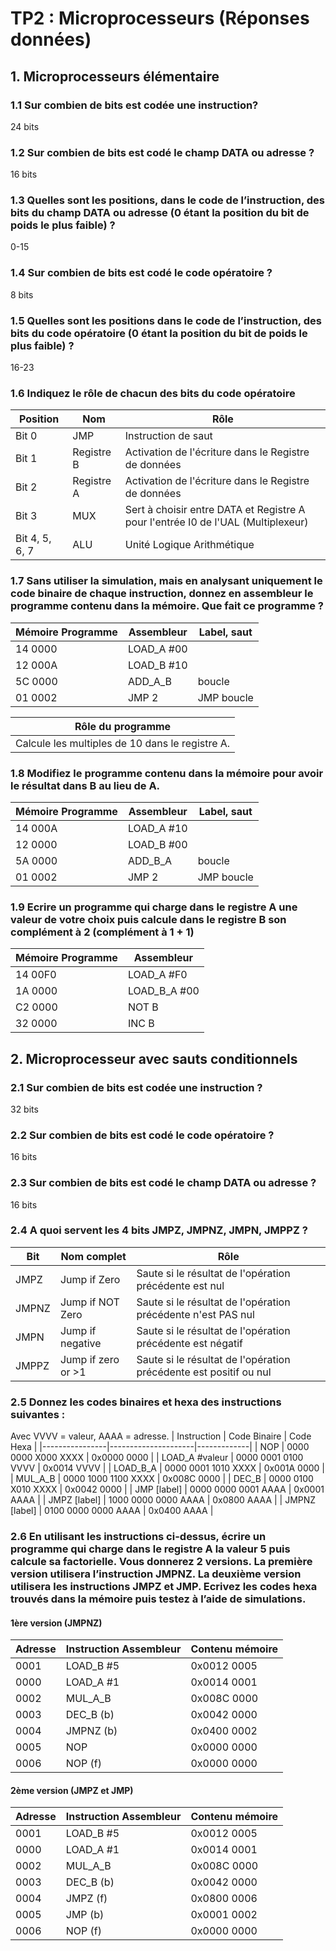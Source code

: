 # TP2 : Microprocesseurs (Réponses données)
## 1. Microprocesseurs élémentaire
### **1.1 Sur combien de bits est codée une instruction?**
24 bits
### **1.2 Sur combien de bits est codé le champ DATA ou adresse ?**
16 bits
### **1.3 Quelles sont les positions, dans le code de l’instruction, des bits du champ DATA ou adresse (0 étant la position du bit de poids le plus faible) ?**
0-15

### **1.4 Sur combien de bits est codé le code opératoire ?**
8 bits

### **1.5 Quelles sont les positions dans le code de l’instruction, des bits du code opératoire (0 étant la position du bit de poids le plus faible) ?**
16-23

### **1.6 Indiquez le rôle de chacun des bits du code opératoire**
| Position       | Nom        | Rôle                       |
|----------------|------------|----------------------------|
| Bit 0          | JMP        | Instruction de saut        |
| Bit 1          | Registre B | Activation de l'écriture dans le Registre de données |
| Bit 2          | Registre A | Activation de l'écriture dans le Registre de données |
| Bit 3          | MUX        | Sert à choisir entre DATA et Registre A pour l'entrée I0 de l'UAL (Multiplexeur) |
| Bit 4, 5, 6, 7 | ALU        | Unité Logique Arithmétique |

### **1.7 __Sans utiliser la simulation, mais en analysant uniquement le code binaire de chaque instruction,__ donnez en assembleur le programme contenu dans la mémoire. Que fait ce programme ?**
| Mémoire Programme |  Assembleur | Label, saut |
|-------------------|-------------|-------------|
| 14 0000           | LOAD_A #00  |             |
| 12 000A           | LOAD_B #10  |             |
| 5C 0000           | ADD_A_B     | boucle      |
| 01 0002           | JMP 2       | JMP boucle  |

| Rôle du programme                               |
|-------------------------------------------------|
| Calcule les multiples de 10 dans le registre A. |

### **1.8 Modifiez le programme contenu dans la mémoire pour avoir le résultat dans B au lieu de A.**
| Mémoire Programme |  Assembleur | Label, saut |
|-------------------|-------------|-------------|
| 14 000A           | LOAD_A #10  |             |
| 12 0000           | LOAD_B #00  |             |
| 5A 0000           | ADD_B_A     | boucle      |
| 01 0002           | JMP 2       | JMP boucle  |
### **1.9 Ecrire un programme qui charge dans le registre A une valeur de votre choix puis calcule dans le registre B son complément à 2 (complément à 1 + 1)**
| Mémoire Programme |  Assembleur   |
|-------------------|---------------|
| 14 00F0           | LOAD_A   #F0  |
| 1A 0000           | LOAD_B_A #00  |
| C2 0000           | NOT B         |
| 32 0000           | INC B         |

## 2. Microprocesseur avec sauts conditionnels 
### **2.1 Sur combien de bits est codée une instruction ?**
32 bits

### **2.2 Sur combien de bits est codé le code opératoire ?**
16 bits

### **2.3 Sur combien de bits est codé le champ DATA ou adresse ?**
16 bits

### **2.4 A quoi servent les 4 bits JMPZ, JMPNZ, JMPN, JMPPZ ?**
| Bit   | Nom complet         | Rôle |
|-------|---------------------|-------------------------------------------------------------------|
| JMPZ  | Jump if Zero        | Saute si le résultat de l'opération précédente est nul            |
| JMPNZ | Jump if NOT Zero    | Saute si le résultat de l'opération précédente n'est PAS nul      |
| JMPN  | Jump if negative    | Saute si le résultat de l'opération précédente est négatif        |
| JMPPZ | Jump if zero or >1  | Saute si le résultat de l'opération précédente est positif ou nul |

### **2.5 Donnez les codes binaires et hexa des instructions suivantes :**
Avec VVVV = valeur, AAAA = adresse.
| Instruction    | Code Binaire        | Code Hexa   |
|----------------|---------------------|-------------|
| NOP            | 0000 0000 X000 XXXX | 0x0000 0000 |
| LOAD_A #valeur | 0000 0001 0100 VVVV | 0x0014 VVVV |
| LOAD_B_A       | 0000 0001 1010 XXXX | 0x001A 0000 |
| MUL_A_B        | 0000 1000 1100 XXXX | 0x008C 0000 |
| DEC_B          | 0000 0100 X010 XXXX | 0x0042 0000 |
| JMP [label]    | 0000 0000 0001 AAAA | 0x0001 AAAA |
| JMPZ [label]   | 1000 0000 0000 AAAA | 0x0800 AAAA |
| JMPNZ [label]  | 0100 0000 0000 AAAA | 0x0400 AAAA |

### **2.6 En utilisant les instructions ci-dessus, écrire un programme qui charge dans le registre A la valeur 5 puis calcule sa factorielle. Vous donnerez 2 versions. La première version utilisera l’instruction JMPNZ. La deuxième version utilisera les instructions JMPZ et JMP. Ecrivez les codes hexa trouvés dans la mémoire puis testez à l’aide de simulations.**
#### 1ère version (JMPNZ)
| Adresse | Instruction Assembleur | Contenu mémoire |
|---------|------------------------|-----------------|
| 0001    | LOAD_B #5              | 0x0012 0005     |
| 0000    | LOAD_A #1              | 0x0014 0001     |
| 0002    | MUL_A_B                | 0x008C 0000     |
| 0003    | DEC_B (b)              | 0x0042 0000     |
| 0004    | JMPNZ (b)              | 0x0400 0002     |
| 0005    | NOP                    | 0x0000 0000     |
| 0006    | NOP (f)                | 0x0000 0000     |

#### 2ème version (JMPZ et JMP)
| Adresse | Instruction Assembleur | Contenu mémoire |
|---------|------------------------|-----------------|
| 0001    | LOAD_B #5              | 0x0012 0005     |
| 0000    | LOAD_A #1              | 0x0014 0001     |
| 0002    | MUL_A_B                | 0x008C 0000     |
| 0003    | DEC_B (b)              | 0x0042 0000     |
| 0004    | JMPZ (f)               | 0x0800 0006     |
| 0005    | JMP (b)                | 0x0001 0002     |
| 0006    | NOP (f)                | 0x0000 0000     |
